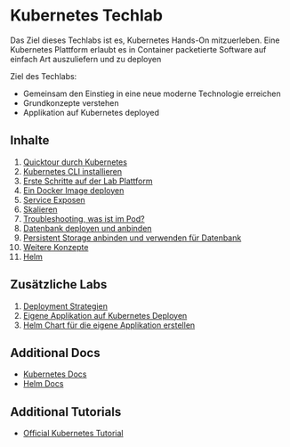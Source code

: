 # Kubernetes Techlab

Das Ziel dieses Techlabs ist es, Kubernetes Hands-On mitzuerleben. Eine Kubernetes Plattform erlaubt es in Container packetierte Software auf einfach Art auszuliefern und zu deployen

Ziel des Techlabs:
* Gemeinsam den Einstieg in eine neue moderne Technologie erreichen
* Grundkonzepte verstehen
* Applikation auf Kubernetes deployed


## Inhalte

1. [Quicktour durch Kubernetes](labs/01_quicktour.md)
1. [Kubernetes CLI installieren](labs/02_cli.md)
1. [Erste Schritte auf der Lab Plattform](labs/03_first_steps.md)
1. [Ein Docker Image deployen](labs/04_deploy_dockerimage.md)
1. [Service Exposen](labs/05_expose_service.md)
1. [Skalieren](labs/06_scale.md)
1. [Troubleshooting, was ist im Pod?](labs/07_troubleshooting_ops.md)
1. [Datenbank deployen und anbinden](labs/08_database.md)
1. [Persistent Storage anbinden und verwenden für Datenbank](labs/09_persistent_storage.md)
1. [Weitere Konzepte](labs/10_additional_concepts.md)
1. [Helm](labs/13_helm.md)


## Zusätzliche Labs
1. [Deployment Strategien](labs/21_deployment_strategies.md)
1. [Eigene Applikation auf Kubernetes Deployen](labs/22_deploy_your_own_appication.md)
1. [Helm Chart für die eigene Applikation erstellen](labs/23_create_helm_chart.md)



## Additional Docs
* [Kubernetes Docs](https://kubernetes.io/docs/home/?path=users&persona=app-developer&level=foundational)
* [Helm Docs](https://docs.helm.sh/)


## Additional Tutorials
* [Official Kubernetes Tutorial](https://kubernetes.io/docs/tutorials/)